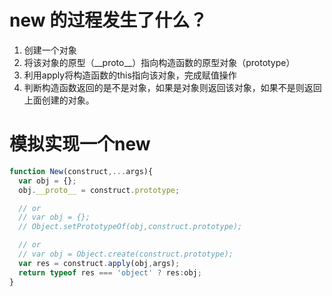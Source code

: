 # new 的过程发生了什么？

1. 创建一个对象
2. 将该对象的原型（\_\_proto\_\_）指向构造函数的原型对象（prototype）
3. 利用apply将构造函数的this指向该对象，完成赋值操作
4. 判断构造函数返回的是不是对象，如果是对象则返回该对象，如果不是则返回上面创建的对象。

# 模拟实现一个new

```js
function New(construct,...args){
  var obj = {};
  obj.__proto__ = construct.prototype;

  // or
  // var obj = {};
  // Object.setPrototypeOf(obj,construct.prototype);

  // or
  // var obj = Object.create(construct.prototype);
  var res = construct.apply(obj,args);
  return typeof res === 'object' ? res:obj;
}
```

